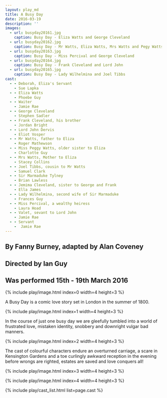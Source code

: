 ```yaml
---
layout: play_md
title: A Busy Day
date: 2016-03-19
description: ''
images:
  - url: busyday20161.jpg
    caption: Busy Day - Eliza Watts and George Cleveland
  - url: busyday20162.jpg
    caption: Busy Day - Mr Watts, Eliza Watts, Mrs Watts and Pegy Watts
  - url: busyday20163.jpg
    caption: Busy Day - Miss Percival and George Cleveland 
  - url: busyday20164.jpg
    caption: Busy Day - Frank Cleveland and Lord John
  - url: busyday20165.jpg
    caption: Busy Day - Lady Wilhelmina and Joel Tibbs
cast:
  - - Deborah, Eliza's Servant
    - Sue Lapka
  - - Eliza Watts
    - Phoebe Guy
  - - Waiter
    - Jamie Rae
  - - George Cleveland
    - Stephen Sadler
  - - Frank Cleveland, his brother
    - Jordan Bright
  - - Lord John Dervis
    - Eliot Vosper
  - - Mr Watts, father to Eliza
    - Roger Mathewson
  - - Miss Peggy Watts, older sister to Eliza
    - Charlotte Guy
  - - Mrs Watts, Mother to Eliza
    - Stacey Collins
  - - Joel Tibbs, cousin to Mr Watts
    - Samuel Clark
  - - Sir Marmaduke Tylney
    - Brian Lawless
  - - Jemima Cleveland, sister to George and Frank
    - Ella James
  - - Lady Wilhelmina, second wife of Sir Marmaduke
    - Frances Guy
  - - Miss Percival, a wealthy heiress
    - Laura Hoad
  - - Valet, sevant to Lord John
    - Jamie Rae
  - - Servant
    -  Jamie Rae
---
```


## By Fanny Burney, adapted by Alan Coveney

## Directed by Ian Guy

## Was performed 15th - 19th March 2016

{% include play/image.html index=0 width=4 height=3 %}

A Busy Day is a comic love story set in London in the summer of 1800.

{% include play/image.html index=1 width=4 height=3 %}

In the course of just one busy day we are gleefully tumbled into a world of frustrated love, mistaken identity, snobbery and downright vulgar bad manners.

{% include play/image.html index=2 width=4 height=3 %}

The cast of colourful characters endure an overturned carriage, a scare in Kensington Gardens and a toe curlingly awkward reception in the evening before wrongs are righted, estates are saved and love conquers all!

{% include play/image.html index=3 width=4 height=3 %}

{% include play/image.html index=4 width=4 height=3 %}

{% include play/cast_list.html list=page.cast %}
